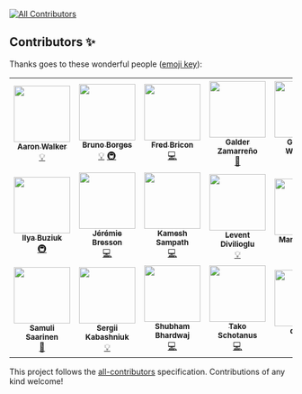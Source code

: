 
<!-- ALL-CONTRIBUTORS-BADGE:START - Do not remove or modify this section -->
[![All Contributors](https://img.shields.io/badge/all_contributors-19-orange.svg?style=flat-square)](#contributors-)
<!-- ALL-CONTRIBUTORS-BADGE:END -->
## Contributors ✨

Thanks goes to these wonderful people ([emoji key](https://allcontributors.org/docs/en/emoji-key)):

<!-- ALL-CONTRIBUTORS-LIST:START - Do not remove or modify this section -->
<!-- prettier-ignore-start -->
<!-- markdownlint-disable -->
<table>
  <tr>
    <td align="center"><a href="http://aaronwalker.cloud/"><img src="https://avatars2.githubusercontent.com/u/153766?v=4?s=100" width="100px;" alt=""/><br /><sub><b>Aaron Walker</b></sub></a><br /><a href="#example-aaronwalker" title="Examples">💡</a></td>
    <td align="center"><a href="http://brunoborges.io"><img src="https://avatars0.githubusercontent.com/u/129743?v=4?s=100" width="100px;" alt=""/><br /><sub><b>Bruno Borges</b></sub></a><br /><a href="#example-brunoborges" title="Examples">💡</a> <a href="#infra-brunoborges" title="Infrastructure (Hosting, Build-Tools, etc)">🚇</a></td>
    <td align="center"><a href="https://github.com/fbricon"><img src="https://avatars3.githubusercontent.com/u/148698?v=4?s=100" width="100px;" alt=""/><br /><sub><b>Fred Bricon</b></sub></a><br /><a href="https://github.com/jbangdev/jbang/commits?author=fbricon" title="Code">💻</a></td>
    <td align="center"><a href="http://zamarreno.com"><img src="https://avatars0.githubusercontent.com/u/50187?v=4?s=100" width="100px;" alt=""/><br /><sub><b>Galder Zamarreño</b></sub></a><br /><a href="https://github.com/jbangdev/jbang/commits?author=galderz" title="Documentation">📖</a></td>
    <td align="center"><a href="https://github.com/geertjanw"><img src="https://avatars3.githubusercontent.com/u/5309985?v=4?s=100" width="100px;" alt=""/><br /><sub><b>Geertjan Wielenga</b></sub></a><br /><a href="https://github.com/jbangdev/jbang/commits?author=geertjanw" title="Documentation">📖</a></td>
    <td align="center"><a href="http://gastaldi.wordpress.com"><img src="https://avatars1.githubusercontent.com/u/54133?v=4?s=100" width="100px;" alt=""/><br /><sub><b>George Gastaldi</b></sub></a><br /><a href="https://github.com/jbangdev/jbang/commits?author=gastaldi" title="Code">💻</a> <a href="https://github.com/jbangdev/jbang/commits?author=gastaldi" title="Documentation">📖</a></td>
    <td align="center"><a href="https://github.com/geoand"><img src="https://avatars2.githubusercontent.com/u/4374975?v=4?s=100" width="100px;" alt=""/><br /><sub><b>Georgios Andrianakis</b></sub></a><br /><a href="https://github.com/jbangdev/jbang/commits?author=geoand" title="Documentation">📖</a></td>
  </tr>
  <tr>
    <td align="center"><a href="https://github.com/ibuziuk"><img src="https://avatars2.githubusercontent.com/u/1461122?v=4?s=100" width="100px;" alt=""/><br /><sub><b>Ilya Buziuk</b></sub></a><br /><a href="#infra-ibuziuk" title="Infrastructure (Hosting, Build-Tools, etc)">🚇</a></td>
    <td align="center"><a href="https://github.com/jmini"><img src="https://avatars0.githubusercontent.com/u/1222165?v=4?s=100" width="100px;" alt=""/><br /><sub><b>Jérémie Bresson</b></sub></a><br /><a href="https://github.com/jbangdev/jbang/commits?author=jmini" title="Code">💻</a></td>
    <td align="center"><a href="https://developers.redhat.com"><img src="https://avatars0.githubusercontent.com/u/947745?v=4?s=100" width="100px;" alt=""/><br /><sub><b>Kamesh Sampath</b></sub></a><br /><a href="https://github.com/jbangdev/jbang/commits?author=kameshsampath" title="Code">💻</a></td>
    <td align="center"><a href="http://stackoverflow.com/users/3128926/levent-divilioglu?tab=profile"><img src="https://avatars3.githubusercontent.com/u/1220904?v=4?s=100" width="100px;" alt=""/><br /><sub><b>Levent Divilioglu</b></sub></a><br /><a href="#example-bzdgn" title="Examples">💡</a></td>
    <td align="center"><a href="https://manik.magar.me"><img src="https://avatars3.githubusercontent.com/u/877286?v=4?s=100" width="100px;" alt=""/><br /><sub><b>Manik Magar</b></sub></a><br /><a href="https://github.com/jbangdev/jbang/commits?author=manikmagar" title="Documentation">📖</a></td>
    <td align="center"><a href="https://github.com/pgrimaud"><img src="https://avatars1.githubusercontent.com/u/1866496?v=4?s=100" width="100px;" alt=""/><br /><sub><b>Pierre Grimaud</b></sub></a><br /><a href="https://github.com/jbangdev/jbang/commits?author=pgrimaud" title="Documentation">📖</a></td>
    <td align="center"><a href="http://blog.abstratt.com/rafael-chaves"><img src="https://avatars1.githubusercontent.com/u/2187522?v=4?s=100" width="100px;" alt=""/><br /><sub><b>Rafael Chaves</b></sub></a><br /><a href="#content-abstratt" title="Content">🖋</a></td>
  </tr>
  <tr>
    <td align="center"><a href="https://github.com/ssaarinen"><img src="https://avatars2.githubusercontent.com/u/384839?v=4?s=100" width="100px;" alt=""/><br /><sub><b>Samuli Saarinen</b></sub></a><br /><a href="https://github.com/jbangdev/jbang/issues?q=author%3Assaarinen" title="Bug reports">🐛</a></td>
    <td align="center"><a href="https://www.redhat.com/"><img src="https://avatars0.githubusercontent.com/u/1614429?v=4?s=100" width="100px;" alt=""/><br /><sub><b>Sergii Kabashniuk</b></sub></a><br /><a href="#example-skabashnyuk" title="Examples">💡</a></td>
    <td align="center"><a href="https://github.com/ShoeBoom"><img src="https://avatars3.githubusercontent.com/u/15147944?v=4?s=100" width="100px;" alt=""/><br /><sub><b>Shubham Bhardwaj</b></sub></a><br /><a href="https://github.com/jbangdev/jbang/commits?author=ShoeBoom" title="Code">💻</a></td>
    <td align="center"><a href="https://github.com/quintesse"><img src="https://avatars0.githubusercontent.com/u/778793?v=4?s=100" width="100px;" alt=""/><br /><sub><b>Tako Schotanus</b></sub></a><br /><a href="https://github.com/jbangdev/jbang/commits?author=quintesse" title="Code">💻</a></td>
    <td align="center"><a href="https://github.com/dem2k"><img src="https://avatars1.githubusercontent.com/u/14839058?v=4?s=100" width="100px;" alt=""/><br /><sub><b>dem2k</b></sub></a><br /><a href="https://github.com/jbangdev/jbang/commits?author=dem2k" title="Code">💻</a></td>
  </tr>
</table>

<!-- markdownlint-restore -->
<!-- prettier-ignore-end -->

<!-- ALL-CONTRIBUTORS-LIST:END -->

This project follows the [all-contributors](https://github.com/all-contributors/all-contributors) specification. Contributions of any kind welcome!
